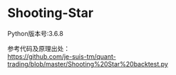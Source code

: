 # Shooting-Star
Python版本号:3.6.8

参考代码及原理出处：<br>
https://github.com/je-suis-tm/quant-trading/blob/master/Shooting%20Star%20backtest.py<br>

